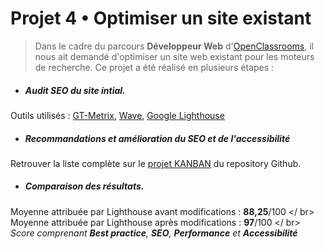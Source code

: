# Projet 4 • Optimiser un site existant
> Dans le cadre du parcours **Développeur Web** d'[OpenClassrooms](https://openclassrooms.com/fr/paths/185-developpeur-web), il nous ait demandé d'optimiser un site web existant pour les moteurs de recherche. 
> Ce projet a été réalisé en plusieurs étapes :

- ##### Audit SEO du site intial. 
Outils utilisés : [GT-Metrix](https://gtmetrix.com/), [Wave](https://wave.webaim.org/), [Google Lighthouse](https://developers.google.com/web/tools/lighthouse)
- ##### Recommandations et amélioration du SEO et de l'accessibilité
Retrouver la liste complète sur le [projet KANBAN](https://github.com/thibautSchmutz/OC_project4/projects/1) du repository Github.
- ##### Comparaison des résultats. 
Moyenne attribuée par Lighthouse avant modifications : **88,25**/100 </ br>
Moyenne attribuée par Lighthouse après modifications : **97**/100 </ br>
*Score comprenant **Best practice**, **SEO**, **Performance** et **Accessibilité***
